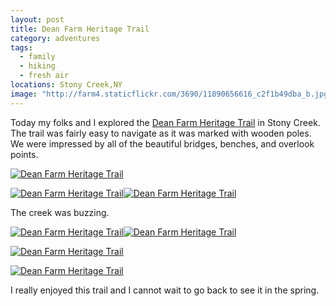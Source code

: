 ```yaml
---
layout: post
title: Dean Farm Heritage Trail
category: adventures
tags: 
  - family
  - hiking
  - fresh air
locations: Stony Creek,NY
image: "http://farm4.staticflickr.com/3690/11890656616_c2f1b49dba_b.jpg"
---
```


Today my folks and I explored the [Dean Farm Heritage Trail](http://www.adirondackjournal.com/news/2013/jul/01/work-continues-dean-farm-trail-stony-creek/) in Stony Creek. The trail was fairly easy to navigate as it was marked with wooden poles. We were impressed by all of the beautiful bridges, benches, and overlook points.

<a href="http://www.flickr.com/photos/katydecorah/11915872493/" title="Dean Farm Heritage Trail by katydecorah, on Flickr"><img src="http://farm8.staticflickr.com/7340/11915872493_e44175ca9f_b.jpg" alt="Dean Farm Heritage Trail"></a>

<a href="http://www.flickr.com/photos/katydecorah/11915579385/" title="Dean Farm Heritage Trail by katydecorah, on Flickr"><img src="http://farm6.staticflickr.com/5523/11915579385_057e8147c1_b.jpg" class="img-half" alt="Dean Farm Heritage Trail"></a><a href="http://www.flickr.com/photos/katydecorah/11915822963/" title="Dean Farm Heritage Trail by katydecorah, on Flickr"><img src="http://farm4.staticflickr.com/3813/11915822963_bcc2881188_b.jpg" class="img-half" alt="Dean Farm Heritage Trail"></a>

The creek was buzzing.

<a href="http://www.flickr.com/photos/katydecorah/11916026184/" title="Dean Farm Heritage Trail by katydecorah, on Flickr"><img src="http://farm8.staticflickr.com/7431/11916026184_e19611d76e_b.jpg" class="img-wide" alt="Dean Farm Heritage Trail"></a><a href="http://www.flickr.com/photos/katydecorah/11916007504/" title="Dean Farm Heritage Trail by katydecorah, on Flickr"><img src="http://farm8.staticflickr.com/7325/11916007504_d34680b17a_b.jpg" class="img-tall" alt="Dean Farm Heritage Trail"></a>

<a href="http://www.flickr.com/photos/katydecorah/11916446806/" title="Dean Farm Heritage Trail by katydecorah, on Flickr"><img src="http://farm4.staticflickr.com/3762/11916446806_0ff8626e19_b.jpg" alt="Dean Farm Heritage Trail"></a>

<a href="http://www.flickr.com/photos/katydecorah/11915531245/" title="Dean Farm Heritage Trail by katydecorah, on Flickr"><img src="http://farm3.staticflickr.com/2810/11915531245_fd814914e8_b.jpg" class="pop-out" alt="Dean Farm Heritage Trail"></a>

I really enjoyed this trail and I cannot wait to go back to see it in the spring.